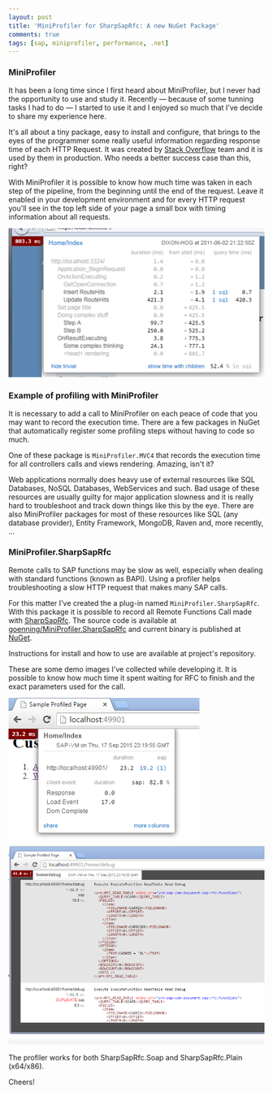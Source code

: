 ```yaml
---
layout: post
title: 'MiniProfiler for SharpSapRfc: A new NuGet Package'
comments: true
tags: [sap, miniprofiler, performance, .net]
---
```


### MiniProfiler

It has been a long time since I first heard about MiniProfiler, but I never had the opportunity to use and study it. Recently — because of some tunning tasks I had to do — I started to use it and I enjoyed so much that I've decide to share my experience here.

It's all about a tiny package, easy to install and configure, that brings to the eyes of the programmer some really useful information regarding response time of each HTTP Request. It was created by [Stack Overflow](http://stackoverflow.com/) team and it is used by them in production. Who needs a better success case than this, right?

With MiniProfiler it is possible to know how much time was taken in each step of the pipeline, from the beginning until the end of the request. Leave it enabled in your development environment and for every HTTP request you'll see in the top left side of your page a small box with timing information about all requests.

![](/public/images/miniprofiler-demo.png)

### Example of profiling with MiniProfiler

It is necessary to add a call to MiniProfiler on each peace of code that you may want to record the execution time. There are a few packages in NuGet that automatically register some profiling steps without having to code so much.

One of these package is `MiniProfiler.MVC4` that records the execution time for all controllers calls and views rendering. Amazing, isn't it?

Web applications normally does heavy use of external resources like SQL Databases, NoSQL Databases, WebServices and such. Bad usage of these resources are usually guilty for major application slowness and it is really hard to troubleshoot and track down things like this by the eye. There are also MiniProfiler packages for most of these resources like SQL (any database provider), Entity Framework, MongoDB, Raven and, more recently, ...

### MiniProfiler.SharpSapRfc

Remote calls to SAP functions may be slow as well, especially when dealing with standard functions (known as BAPI). Using a profiler helps troubleshooting a slow HTTP request that makes many SAP calls.

For this matter I've created the a plug-in named `MiniProfiler.SharpSapRfc`. With this package it is possible to record all Remote Functions Call made with [SharpSapRfc](https://github.com/goenning/SharpSapRfc). The source code is available at [goenning/MiniProfiler.SharpSapRfc](https://github.com/goenning/MiniProfiler.SharpSapRfc) and current binary is published at [NuGet](https://www.nuget.org/packages/MiniProfiler.SharpSapRfc/).

Instructions for install and how to use are available at project's repository.

These are some demo images I've collected while developing it. It is possible to know how much time it spent waiting for RFC to finish and the exact parameters used for the call.

![](/public/images/miniprofiler-demo-sap-1.png)
![](/public/images/miniprofiler-demo-sap-2.png)

The profiler works for both SharpSapRfc.Soap and SharpSapRfc.Plain (x64/x86).

Cheers!